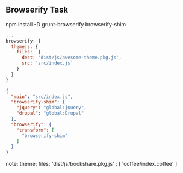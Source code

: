 ## Browserify Task


npm install -D grunt-browserify browserify-shim

```js
...
browserify: {
  themejs: {
    files:  {
      dest: 'dist/js/awesome-theme.pkg.js',
      src: 'src/index.js'
    }
  }
}
```

```json
{
  "main": "src/index.js",
  "browserify-shim": {
    "jquery": "global:jQuery",
    "drupal": "global:Drupal"
  },
  "browserify": {
    "transform": [
      "browserify-shim"
    ]
  }
}
```


note:
theme:
    files: 'dist/js/bookshare.pkg.js' : [
      'coffee/index.coffee'
    ]
